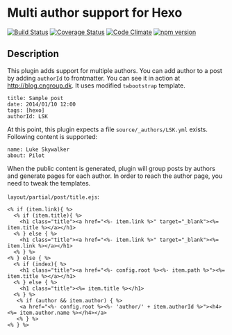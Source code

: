 # Multi author support for Hexo #

[![Build Status](https://travis-ci.org/bob983/hexo-multiauthor.svg?branch=master)](https://travis-ci.org/bob983/hexo-multiauthor) 
[![Coverage Status](https://coveralls.io/repos/bob983/hexo-multiauthor/badge.svg)](https://coveralls.io/r/bob983/hexo-multiauthor)
[![Code Climate](https://codeclimate.com/github/bob983/hexo-multiauthor/badges/gpa.svg)](https://codeclimate.com/github/bob983/hexo-multiauthor)
[![npm version](https://badge.fury.io/js/hexo-multiauthor.svg)](http://badge.fury.io/js/hexo-multiauthor)

## Description
 
This plugin adds support for multiple authors. You can add author to a post by adding `authorId` to frontmatter. You can see it in action at http://blog.cngroup.dk. It uses modified `twbootstrap` template.
 

    title: Sample post
    date: 2014/01/10 12:00
    tags: [hexo]
    authorId: LSK
 
At this point, this plugin expects a file `source/_authors/LSK.yml` exists. Following content is supported:
  

	name: Luke Skywalker
	about: Pilot

When the public content is generated, plugin will group posts by authors and generate pages for each author. In order to reach the author page, you need to tweak the templates.

`layout/partial/post/title.ejs`:

	<% if (item.link){ %>
	  <% if (item.title){ %>
	    <h1 class="title"><a href="<%- item.link %>" target="_blank"><%= item.title %></a></h1>
	  <% } else { %>
	    <h1 class="title"><a href="<%- item.link %>" target="_blank"><%= item.link %></a></h1>
	  <% } %>
	<% } else { %>
	  <% if (index){ %>
	    <h1 class="title"><a href="<%- config.root %><%- item.path %>"><%= item.title %></a></h1>
	  <% } else { %>
	    <h1 class="title"><%= item.title %></h1>
	  <% } %>
	   <% if (author && item.author) { %>
	    <a href="<%- config.root %><%- 'author/' + item.authorId %>"><h4><%= item.author.name %></h4></a>
	   <% } %>
	<% } %> 

 



